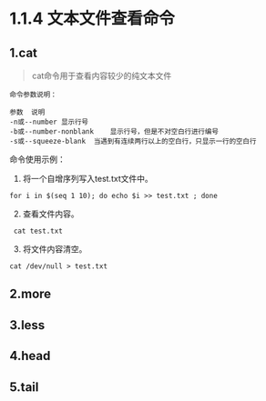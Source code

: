 # 1.1.4  文本文件查看命令



## 1.cat

>cat命令用于查看内容较少的纯文本文件
```
命令参数说明：

参数	说明
-n或--number	显示行号
-b或--number-nonblank	显示行号，但是不对空白行进行编号
-s或--squeeze-blank	当遇到有连续两行以上的空白行，只显示一行的空白行
```

命令使用示例：

1.   将一个自增序列写入test.txt文件中。

```
for i in $(seq 1 10); do echo $i >> test.txt ; done
```

2.  查看文件内容。

```
 cat test.txt
```
3.  将文件内容清空。

```
cat /dev/null > test.txt
```

## 2.more


## 3.less


## 4.head


## 5.tail
